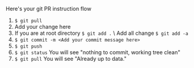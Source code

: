 Here's your git PR instruction flow
1) `$ git pull`
2) Add your change here
3) If you are at root directory `$ git add .` \ Add all change `$ git add -a`
4) `$ git commit -m <Add your commit message here>`
5) `$ git push`
6) `$ git status` You will see "nothing to commit, working tree clean"
7) `$ git pull` You will see "Already up to data."
